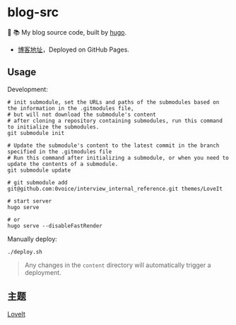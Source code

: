 # blog-src

:see_no_evil: :books:  My blog source code, built by [hugo](https://github.com/gohugoio/hugo).

- [博客地址](https://shipengqi.github.io)，Deployed on GitHub Pages.

## Usage

Development:

```
# init submodule, set the URLs and paths of the submodules based on the information in the .gitmodules file, 
# but will not download the submodule's content
# after cloning a repository containing submodules, run this command to initialize the submodules.
git submodule init

# Update the submodule's content to the latest commit in the branch specified in the .gitmodules file
# Run this command after initializing a submodule, or when you need to update the contents of a submodule.
git submodule update

# git submodule add git@github.com:0voice/interview_internal_reference.git themes/LoveIt

# start server
hugo serve

# or 
hugo serve --disableFastRender
```

Manually deploy:

```
./deploy.sh
```

> Any changes in the `content` directory will automatically trigger a deployment.

## 主题

[LoveIt](https://github.com/dillonzq/LoveIt)
